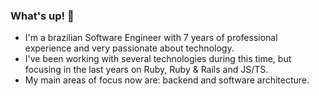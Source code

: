 ### What's up! 👋

- I'm a brazilian Software Engineer with 7 years of professional experience and very passionate about technology.
- I've been working with several technologies during this time, but focusing in the last years on Ruby, Ruby & Rails and JS/TS.
- My main areas of focus now are: backend and software architecture.

